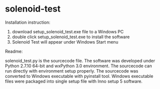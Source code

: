 # solenoid-test


Installation instruction:
  1. download setup_solenoid_test.exe file to a Windows PC
  2. double click setup_solenoid_test.exe to install the software
  3. Solenoid Test will appear under Windows Start menu
  


Readme:

solenoid_test.py is the sourcecode file. The software was developed under Python 2.7.10 64-bit and wxPython 3.0 environment. The sourcecode can run directly with environment setup properly. The sourcecode was converted to Windows executable with pyinstall tool. Windows executable files were packaged into single setup file with Inno setup 5 software.
